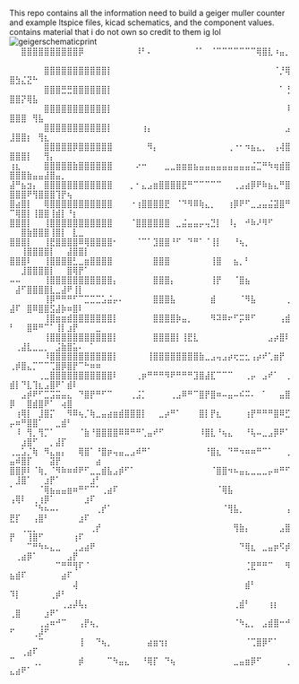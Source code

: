 This repo contains all the information need to build a geiger muller counter and example ltspice files, kicad schematics, and the component values.
contains material that i do not own so credit to them ig lol 
⠀⠀⠀⠀![geigerschematicprint](https://github.com/user-attachments/assets/33bd7c2a-4633-450c-a26a-d8500414697a)
   ⠀⠀⣿⣿⣿⣿⣿⣿⣿⣿⣿⣿⡿⠀⠀⠀⠀⠀⠀⠀⠀⠀⠸⠃⠄⠀⠀⠀⠀⠀⠀⠀⠈⠁⠀⠈⠉⠉⠉⠉⠉⠉⠉⢿⣿⣇⠰⣤⡀⠀⠀⠀⠀⠀⠀⠀⠀⠀⠀⠀⠀
⠀⠀⠀⠀⠀⠀⣿⣿⣿⣿⣿⣿⣿⣿⣿⣿⣿⡇⠀⠀⠀⠀⠀⠀⠀⠀⠀⠀⠀⠀⠀⠀⠀⠀⠀⠀⠀⠀⠀⠀⠀⠀⠀⠀⠀⠀⠈⡘⢿⣿⣳⣌⣝⠓⠀⠀⠀⠀⠀⠀⠀⠀⠀⠀⠀
⠀⠀⠀⠀⠀⠀⣿⣿⣿⣛⣛⣿⣿⣿⣿⣿⣿⡇⠀⠀⠀⠀⠀⠀⠀⠀⠀⠀⠀⠀⠀⠀⠀⠀⠀⠀⠀⠀⠀⠀⠀⠀⠀⠀⠀⠀⠀⠁⢘⣿⣿⡝⢿⣧⠀⠀⠀⠀⠀⠀⠀⠀⠀⠀⠀
⠀⠀⠀⠀⠀⠀⣿⣿⣿⣿⣿⣿⣿⣿⣿⣿⣿⡇⠀⠀⠀⠀⠀⠀⠀⠀⠀⠀⠀⠀⠀⠀⠀⠀⠀⠀⠀⠀⠀⠀⠀⠀⠀⠀⠀⠀⠀⠀⠸⣿⣿⣿⠀⢻⣧⠀⠀⠀⠀⠀⠀⠀⠀⠀⠀
⠀⠀⠀⠀⠀⠀⣿⣿⣿⣿⣿⣿⣿⣿⣿⣿⣿⡇⠀⠀⠀⠀⠀⢰⡄⠀⠀⠀⠀⠀⠀⠀⠀⠀⠀⠀⠀⠀⠀⠀⠀⠀⠀⠀⠀⠀⠀⠀⣠⣸⣿⣿⡆⠀⢻⣆⠀⠀⠀⠀⠀⠀⠀⠀⠀
⠀⠀⠀⠀⠀⠀⣿⣿⣿⣿⣿⡿⣿⣿⣿⣿⣿⣿⠀⠀⠀⠀⠀⠀⠻⡄⠀⠀⠀⠀⠀⠀⠀⠀⠀⠀⠀⠀⢀⠐⠂⠲⣦⣄⡀⠀⢠⢼⣿⣿⣿⣿⡇⠀⠀⢻⡄⠀⠀⠀⠀⠀⠀⠀⠀
⢰⣆⠀⠀⠀⠀⣿⣿⣿⣿⣿⣷⣿⣿⣿⣿⣿⣿⠀⠀⠀⠀⠔⠒⠀⠀⠀⣀⣀⣶⣶⣶⣦⣤⣤⣤⣤⣤⣤⣤⣤⣤⣬⣉⠛⠳⢶⣾⣿⣿⣿⣿⣷⣤⣤⣼⣿⣤⡀⠀⠀⠀⠀⠀⠀
⣼⠛⣦⣲⡄⠀⣿⣿⣿⣿⣿⣿⣿⣿⣿⣿⣿⣿⠀⠀⠀⡀⠂⣄⣠⣶⣿⣿⣿⣿⣟⠛⠉⠉⠉⠉⠉⠀⠀⢀⣠⣴⡿⠟⠷⣦⣄⠛⣿⣿⣿⣿⠟⢻⣿⣿⣿⢹⡟⢦⠀⠀⠀⠀⠀
⣿⣴⣿⡇⠀⠀⢿⣿⣿⣿⣿⣿⣿⣿⣿⣿⣿⣿⠀⠀⠀⠐⢰⣿⣿⣿⣿⣟⠀⠈⠙⠻⠿⢷⣄⡀⠀⠀⢰⡿⠟⠋⣀⣠⣤⣬⣽⣿⠛⠉⢿⣿⡇⢸⣿⣿⢸⣾⡇⠘⡆⠀⠀⠀⠀
⣿⣿⣿⡇⠀⠀⢸⣿⣿⣿⣿⣿⣿⣿⣿⣿⣿⣿⠀⠀⠀⠈⣿⣿⣿⣿⣿⣿⠀⣀⣬⣤⣤⡤⢤⣙⡇⠀⠸⡄⠀⠚⠷⠜⠻⠋⠀⠀⠀⠀⠀⣿⣷⣿⣿⣿⢸⣿⡇⠀⣇⣀⠀⠀⠀
⣿⣿⣿⡇⠀⠀⢸⣟⣿⣿⣿⣿⠿⢿⣿⣿⣿⣿⠂⠀⠀⠀⠈⠉⠁⣹⣿⣿⠘⠋⠀⠙⠛⠁⠈⢸⡇⠀⠀⠘⢦⡀⠀⠀⠀⠀⠀⠀⠀⠀⠀⢸⣿⣿⣿⣿⡇⠀⠀⣼⣿⣿⡇⠀⠀
⣿⣿⣿⠇⠀⠀⢸⣿⣿⣿⣿⣃⣀⣶⣿⣿⣿⣿⠀⠀⠀⠀⠀⠀⠀⣿⣿⣿⠀⠀⠀⠀⠀⠀⠀⢸⣿⠀⠀⣦⡀⠃⠀⠀⠀⠀⠀⠀⠀⠀⠀⣸⣿⣿⣿⣿⡇⠀⠀⣿⢿⡟⠁⠀⠀
⠤⠤⠀⠀⠀⠀⢸⣿⣿⣿⣿⣿⣿⣿⣿⣿⣿⣿⡄⠀⠀⠀⠀⠀⠀⣿⣿⣿⡄⠀⠀⠀⠀⠀⠀⢸⡟⠀⠀⠈⣿⣦⠀⠀⠀⠀⠀⠀⠀⠀⣼⠋⣿⣿⣿⣿⣇⣀⣼⠟⢸⡇⠀⠀⠀
⠀⠀⠀⠀⠀⠀⢸⡿⠛⠛⠛⠋⠉⣉⣉⣉⣡⣬⡤⠄⠀⠀⠀⠀⠀⣿⣿⣿⣧⠀⠀⠀⠀⠀⠀⣾⠀⠀⠀⠀⠈⠻⣧⠀⠀⠀⠀⠀⢀⣼⠏⠀⣿⠿⣿⣿⣫⣼⡷⠶⣿⠇⠀⠀⠀
⠀⠀⠀⠀⠀⠀⢸⣿⣶⣶⣾⣿⣿⣿⣿⣿⣿⣿⡇⠀⠀⠀⠀⠀⠀⣿⣿⣿⣿⡷⣤⡀⠀⠀⠀⠻⠽⠿⠖⠋⡭⠿⠋⠀⠀⠀⠀⢠⣾⠃⠀⠀⣿⠿⠛⠉⠁⢸⡇⣰⡟⠀⠀⠀⣀
⠀⠀⠀⠀⠀⠀⢸⣿⣿⣿⣿⣿⣿⣿⣿⣿⣿⣿⡇⠀⠀⠀⠀⠀⠀⣿⣿⣿⣿⡇⢸⣟⣇⠀⠀⠀⠀⠀⠀⠀⠀⠀⠀⠀⠀⣠⡴⣿⠇⠀⢀⣼⣇⣀⣀⡀⠀⣨⣷⣿⣥⠄⠀⠁⠀
⠀⠀⠀⠀⠀⠀⠸⣿⣿⣿⣿⣿⣿⣿⣿⣿⣿⣿⡇⠀⠀⠀⠀⠀⢸⣿⣿⣿⣿⣿⣿⣿⣿⣷⣀⣠⢤⣠⡴⢖⣒⣂⢠⡴⠞⢁⣶⡟⠀⢀⡾⣿⣄⡉⠉⠉⢉⣿⡿⣿⡟⠉⠓⠶⠶
⠀⠀⠀⠀⠀⢀⣀⣿⣿⣿⣿⣿⣿⣿⣿⣿⣿⣿⠇⠀⠀⠀⢀⡶⠛⠛⠛⠻⠟⠛⠛⠛⣹⣿⣼⣏⠉⠉⠉⠀⠀⢀⡤⠀⣠⠞⠁⠀⢀⣾⡇⠙⣇⢹⣆⣠⣿⠟⠁⣾⠇⠀⠀⠀⠀
⠀⠀⣠⡾⠟⠋⣉⣩⣭⣤⣄⠀⠙⣿⡟⠛⠋⠉⠀⠀⠀⢀⣨⡁⠀⠀⠀⠀⢀⣠⠿⠛⠉⣿⡟⣿⠶⠤⣤⠤⠮⠭⠄⠀⠁⠀⠀⣤⣿⡿⠀⠀⣿⣾⣿⠟⠁⠀⢴⣿⠀⠀⠀⠀⠀
⠀⢰⢿⡇⠀⣸⣿⡍⠀⠀⠻⠿⢦⡈⢷⣀⣤⣴⣶⣾⣿⣿⣿⡇⠀⠀⣀⡴⠛⠁⠀⠀⠀⣿⡇⡟⣆⠀⠀⠀⠀⢰⡟⠛⠛⠛⣿⠿⣋⡤⠶⠛⣿⣿⠁⠀⠀⣀⣾⠃⠀⠀⠀⠀⠀
⠀⠸⠀⢻⡀⢻⡉⠁⠀⠀⠀⠀⠈⣷⠘⣿⣿⣿⣿⠿⠿⠛⠛⢁⣤⠞⠋⠀⠀⠀⠀⠀⠀⠸⣿⣇⠘⢦⣄⠀⠀⠘⢧⠤⣀⣠⡿⠟⠁⠀⠀⣰⣿⠋⠀⠀⡀⣼⡏⠀⠀⠀⠀⠀⠀
⢀⣀⣡⡈⢷⠀⠻⣄⣤⡄⠀⠀⢿⣿⠁⠘⣿⡶⢤⣤⣀⣠⠾⠛⠁⠀⠀⠀⠀⠀⠀⠀⠀⠀⠘⣿⣆⠀⠙⠛⠲⠶⠶⠛⠉⠁⠀⠀⢀⣤⠾⣿⡏⠀⠀⠀⣽⡟⠀⠀⠀⠀⠀⠀⣴
⣿⣿⡿⠇⠈⢷⡀⠈⠻⠷⠶⠾⠟⠋⣀⣀⣾⣧⣠⡾⠋⠁⠀⠀⠀⠀⠀⠀⠀⠀⠀⠀⠀⠀⠀⠈⣿⣿⠲⠦⣤⣄⣀⣀⣀⡤⠶⠛⠋⠀⣸⣿⠁⠀⠀⣰⡟⠁⠀⠀⠀⠀⠀⣰⠃
⠁⠀⠀⠀⠀⠈⢿⣦⣤⣤⣶⠶⠛⠋⠉⠁⢀⣴⠏⠀⠀⠀⠀⠀⠀⠀⠀⠀⠀⠀⠀⠀⠀⠀⠀⠀⠈⢿⣧⠀⠀⠀⠀⠀⠀⠀⠀⠀⠀⢠⢿⠇⠀⢀⢰⡿⠁⠀⠀⠀⠀⠀⣰⠏⠀
⠀⠀⠀⠀⠈⠳⠦⠤⠄⠀⠀⠀⠀⠀⠀⢀⡞⠁⠀⠀⠀⠀⠀⠀⠀⠀⠀⠀⠀⠀⠀⠀⠀⠀⠀⠀⠀⠈⢻⣧⡀⠀⠀⠀⠀⠀⠀⠀⢠⣟⡏⠀⠀⢠⣿⠃⠀⠀⠀⠀⠀⣰⠏⠀⠀
⠀⠀⢀⣀⡀⠀⠀⠀⠀⠀⠀⠀⠀⠀⢀⡞⠀⠀⠀⠀⠀⠀⠀⠀⠀⠀⠀⠀⠀⠀⠀⠀⠀⠀⠀⠀⠀⠀⠀⢻⣷⡄⠀⠀⠀⠀⠀⣠⣿⡟⠀⠀⢸⣿⠋⠀⠀⠀⠀⠀⢰⠏⠀⠀⠀
⠀⠀⠀⠉⠛⠳⠦⣄⣀⠀⠀⢀⣠⣴⠟⠀⠀⠀⠀⠀⠀⠀⠀⠀⠀⠀⠀⠀⠀⠀⠀⠀⠀⠀⠀⠀⠀⠀⠀⠀⠙⢿⣆⠀⣀⣤⡶⠫⡾⠀⢀⣴⡿⠁⠀⠀⠀⠀⠀⣠⡟⠀⠀⠀⠀
⠀⠀⠀⠀⠀⠀⠀⠀⠉⠛⠛⢻⠏⠈⠀⠀⠀⠀⠀⠀⠀⠀⠀⠀⠀⠀⠀⠀⠀⠀⠀⠀⠀⠀⠀⠀⠀⠀⠀⠀⠀⢈⣟⠛⠛⠉⠀⠀⠻⣦⣾⠏⠀⠀⠀⠀⠀⠀⣴⠏⠀⠀⠀⠀⠀
⠀⠀⠀⠀⠀⠀⠀⠀⠀⠀⠀⢼⠀⠀⠀⠀⠀⠀⠀⠀⠀⠀⠀⠀⠀⠀⠀⠀⠀⠀⠀⠀⠀⠀⠀⠀⠀⠀⠀⠀⠀⣾⠃⠀⠀⠀⠀⠀⠀⠹⡇⠀⠀⠀⠀⠀⢀⡾⠃⠀⠀⠀⠀⠀⠀
⠀⠀⠀⠀⠀⠀⠀⠀⠀⢀⣠⡼⢧⡄⠀⠀⠀⠀⠀⠀⠀⠀⠀⠀⠀⠀⠀⠀⠀⠀⠀⠀⠀⠀⠀⠀⠀⠀⠀⢀⣾⠃⠀⠀⠀⢰⡆⠀⠀⢀⣿⠀⠀⠀⠀⣰⠟⠁⠀⠀⠀⠀⠀⠀⠀
⠀⠀⠀⠀⠀⢀⣠⠶⠚⠉⠀⠀⢠⡟⢦⡀⠀⠀⠀⠀⠀⠀⠀⠀⠀⠀⠀⠀⠀⠀⠀⠀⠀⠀⠀⠀⠀⠀⠀⠈⠳⣄⡀⠀⣠⣾⣿⠒⠚⠋⠀⠀⠀⢀⡼⠋⠀⠀⠀⠀⠀⠀⠀⠀⠀
⠀⠀⠀⠀⠀⠉⠀⠀⠀⠀⠀⠀⢸⠀⠀⠙⢦⡀⠀⠀⠀⠀⠀⠀⣴⣶⢲⡆⠀⠀⠀⠀⠀⠀⠀⠀⠀⠀⠀⠀⠀⠈⢉⣿⡿⠋⠁⠀⠀⠀⠀⢀⣴⠏⠀⠀⠀⠀⠀⠀⠀⠀⠀⠀⠀
⠉⠀⠀⠀⢀⡀⠀⠀⠀⠀⠀⠀⡾⠀⠀⠀⠀⠉⠳⣤⣄⠀⠀⠘⢿⡏⠀⠙⢦⠀⠀⠀⠀⠀⠀⠀⠀⠀⠀⣀⣤⣶⡿⠋⠀⠀⠀⠀⢀⣄⣴⠟⠁⠀⠀⠀⠀⠀⠀⠀⠀⠀⠀⠀⠀

